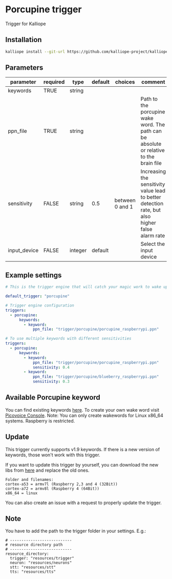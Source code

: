 # Porcupine trigger
Trigger for Kalliope

## Installation
```bash
kalliope install --git-url https://github.com/kalliope-project/kalliope_trigger_porcupine.git
```

## Parameters

| parameter    | required | type    | default | choices         | comment                                                                                          |
|--------------|----------|---------|---------|-----------------|--------------------------------------------------------------------------------------------------|
| keywords     | TRUE     | string  |         |                 |                                                                                                  |
| ppn_file     | TRUE     | string  |         |                 | Path to the porcupine wake word. The path can be absolute or relative to the brain file          |
| sensitivity  | FALSE    | string  | 0.5     | between 0 and 1 | Increasing the sensitivity value lead to better detection rate, but also higher false alarm rate |
| input_device | FALSE    | integer | default | 				| Select the input device 															   |

## Example settings

```yaml
# This is the trigger engine that will catch your magic work to wake up Kalliope. With porcupine we need different keywords for different platforms. The example use the wake word "porcupine" for the raspberry.

default_trigger: "porcupine"

# Trigger engine configuration
triggers:
  - porcupine:
      keywords:
        - keyword: 
            ppn_file: "trigger/porcupine/porcupine_raspberrypi.ppn"

# To use multiple keywords with different sensitivities
triggers:
  - porcupine:
      keywords:  
        - keyword: 
            ppn_file: "trigger/porcupine/porcupine_raspberrypi.ppn"
            sensitivity: 0.4
        - keyword:
            ppn_file: "trigger/porcupine/blueberry_raspberrypi.ppn"
            sensitivity: 0.3
```


## Available Porcupine keyword

You can find existing keywords [here](https://github.com/Picovoice/Porcupine/tree/master/resources/keyword_files). 
To create your own wake word visit [Picovoice Console](https://console.picovoice.ai/). 
Note: 
You can only create wakewords for Linux x86_64 systems. Raspberry is restricted. 

## Update
This trigger currently supports v1.9 keywords. If there is a new version of keywords, those won't work with this trigger. 

If you want to update this trigger by yourself, you can download the new libs from [here](https://github.com/Picovoice/porcupine/tree/master/lib) and replace the old ones. 
```
Folder and filenames: 
cortex-a53 = armv7l (Raspberry 2,3 and 4 (32Bit))
cortex-a72 = armv8l (Raspberry 4 (64Bit)) 
x86_64 = linux
```
You can also create an issue with a request to properly update the trigger.

## Note

You have to add the path to the trigger folder in your settings.
E.g.:
```
# ---------------------------
# resource directory path
# ---------------------------
resource_directory:
  trigger: "resources/trigger"
  neuron: "resources/neurons"
  stt: "resources/stt"
  tts: "resources/tts"
```
